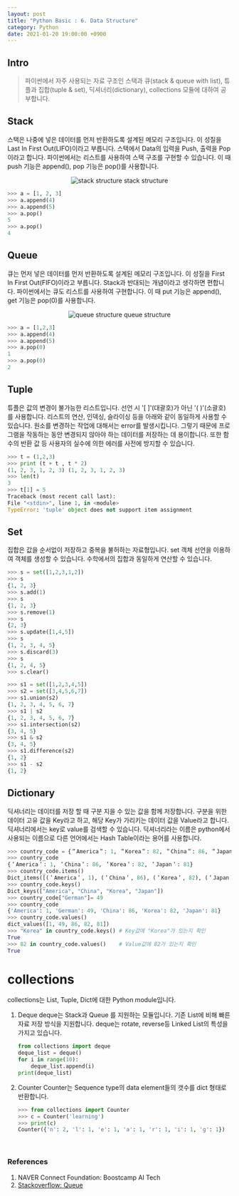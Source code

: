 ```yaml
---
layout: post
title: "Python Basic : 6. Data Structure"
category: Python
date: 2021-01-20 19:00:00 +0900
---
```

## Intro
>파이썬에서 자주 사용되는 자료 구조인 스택과 큐(stack & queue with list), 튜플과 집합(tuple & set), 딕셔너리(dictionary), collections 모듈에 대하여 공부합니다.

## Stack
스택은 나중에 넣은 데이터를 먼저 반환하도록 설계된 메모리 구조입니다. 이 성질을 Last In First Out(LIFO)이라고 부릅니다. 스택에서 Data의 입력을 Push, 출력을 Pop이라고 합니다. 파이썬에서는 리스트를 사용하여 스택 구조를 구현할 수 있습니다. 이 때 push 기능은 append(), pop 기능은 pop()를 사용합니다.

<p align="center">
  <img src="https://user-images.githubusercontent.com/77161691/107361457-c0a08880-6b1a-11eb-85b1-e5bc8126e848.png" alt="stack structure"/>
   stack structure
</p>

```python
>>> a = [1, 2, 3]
>>> a.append(4)
>>> a.append(5)
>>> a.pop()
5
>>> a.pop()
4
```

## Queue
큐는 먼저 넣은 데이터를 먼저 반환하도록 설계된 메모리 구조입니다. 이 성질을 First In First Out(FIFO)이라고 부릅니다. Stack과 반대되는 개념이라고 생각하면 편합니다. 파이썬에서는 큐도 리스트를 사용하여 구현합니다. 이 때 put 기능은 append(), get 기능은 pop(0)를 사용합니다.

<p align="center">
  <img src="https://user-images.githubusercontent.com/77161691/107361673-170dc700-6b1b-11eb-8ba7-97966bb99ce5.png" alt="queue structure"/>
   queue structure
</p>

```python
>>> a = [1,2,3]
>>> a.append(4)
>>> a.append(5)
>>> a.pop(0)
1
>>> a.pop(0)
2
```

## Tuple
튜플은 값의 변경이 불가능한 리스트입니다. 선언 시 '[ ]'(대괄호)가 아닌 '( )'(소괄호)를 사용합니다. 리스트의 연산, 인덱싱, 슬라이싱 등을 아래와 같이 동일하게 사용할 수 있습니다. 원소를 변경하는 작업에 대해서는 error를 발생시킵니다. 그렇기 때문에 프로그램을 작동하는 동안 변경되지 않아야 하는 데이터를 저장하는 데 용이합니다. 또한 함수의 반환 값 등 사용자의 실수에 의한 에러를 사전에 방지할 수 있습니다.
```python
>>> t = (1,2,3)
>>> print (t + t , t * 2)
(1, 2, 3, 1, 2, 3) (1, 2, 3, 1, 2, 3)
>>> len(t)
3
>>> t[1] = 5
Traceback (most recent call last):
File "<stdin>", line 1, in <module>
TypeError: 'tuple' object does not support item assignment
```

## Set
집합은 값을 순서없이 저장하고 중복을 불허하는 자료형입니다. set 객체 선언을 이용하여 객체를 생성할 수 있습니다. 수학에서의 집합과 동일하게 연산할 수 있습니다.
```python
>>> s = set([1,2,3,1,2])
>>> s
{1, 2, 3}
>>> s.add(1)
>>> s
{1, 2, 3}
>>> s.remove(1)
>>> s
{2, 3}
>>> s.update([1,4,5])
>>> s
{1, 2, 3, 4, 5}
>>> s.discard(3)
>>> s
{1, 2, 4, 5}
>>> s.clear()
```

```python
>>> s1 = set([1,2,3,4,5])
>>> s2 = set([3,4,5,6,7])
>>> s1.union(s2)
{1, 2, 3, 4, 5, 6, 7}
>>> s1 | s2
{1, 2, 3, 4, 5, 6, 7}
>>> s1.intersection(s2)
{3, 4, 5}
>>> s1 & s2
{3, 4, 5}
>>> s1.difference(s2)
{1, 2}
>>> s1 - s2
{1, 2}
```

## Dictionary
딕셔너리는 데이터를 저장 할 때 구분 지을 수 있는 값을 함께 저장합니다. 구분을 위한 데이터 고유 값을 Key라고 하고, 해당 Key가 가리키는 데이터 값을 Value라고 합니다. 딕셔너리에서는 key로 value를 검색할 수 있습니다. 딕셔너리라는 이름은 python에서 사용되는 이름으로 다른 언어에서는 Hash Table이라는 용어를 사용합니다.
```python
>>> country_code = {＂America＂: 1, ＂Korea＂: 82, ＂China＂: 86, ＂Japan＂: 81}
>>> country_code
{＇America＇: 1, ＇China＇: 86, ＇Korea＇: 82, ＇Japan＇: 81}
>>> country_code.items()
Dict_items([(＇America＇, 1), (＇China＇, 86), (＇Korea＇, 82), (＇Japan＇, 81)])
>>> country_code.keys()
Dict_keys(["America", "China", "Korea", "Japan"])
>>> country_code["German"]= 49
>>> country_code
{'America': 1, 'German': 49, 'China': 86, 'Korea': 82, 'Japan': 81}
>>> country_code.values()
dict_values([1, 49, 86, 82, 81])
>>> "Korea" in country_code.keys() # Key값에 "Korea"가 있는지 확인
True
>>> 82 in country_code.values()    # Value값에 82가 있는지 확인
True
```

# collections
collections는 List, Tuple, Dict에 대한 Python module입니다.

1. Deque
    deque는 Stack과 Queue 를 지원하는 모듈입니다. 기존 List에 비해 빠른 자료 저장 방식을 지원합니다. deque는 rotate, reverse등 Linked List의 특성을 가지고 있습니다.
    ```python
    from collections import deque
    deque_list = deque()
    for i in range(10):
        deque_list.append(i)
    print(deque_list)
    ```

2. Counter
    Counter는 Sequence type의 data element들의 갯수를 dict 형태로 반환합니다.
    ```python
    >>> from collections import Counter
    >>> c = Counter('learning')
    >>> print(c)
    Counter({'n': 2, 'l': 1, 'e': 1, 'a': 1, 'r': 1, 'i': 1, 'g': 1})
    ```

<br/>

### References
1. NAVER Connect Foundation: Boostcamp AI Tech
2. [Stackoverflow: Queue](https://stackoverflow.com/questions/63113107/queue-enqueue-vs-dequeue-fill-out-table-shift-needed)
